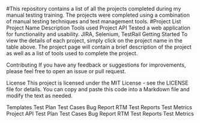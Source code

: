 #This repository contains a list of all the projects completed during my manual testing training. The projects were completed using a combination of manual testing techniques and test management tools.
#Project List
Project Name	Description	Tools used
Project API	Tested a web application for functionality and usability.	JIRA, Selenium, TestRail
Getting Started
To view the details of each project, simply click on the project name in the table above. The project page will contain a brief description of the project as well as a list of tools used to complete the project.

Contributing
If you have any feedback or suggestions for improvements, please feel free to open an issue or pull request.

License
This project is licensed under the MIT License - see the LICENSE file for details. You can copy and paste this code into a Markdown file and modify the text as needed.

Templates
Test Plan
Test Cases
Bug Report
RTM
Test Reports
Test Metrics
Project API
Test Plan
Test Cases
Bug Report
RTM
Test Reports
Test Metrics
